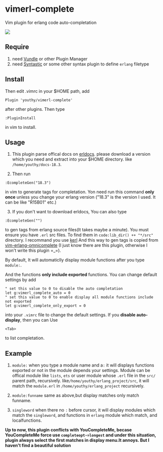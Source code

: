 # vimerl-complete
Vim plugin for erlang code auto-completation

![](http://i1156.photobucket.com/albums/p578/crossshura/optimized2_zpszcg8yvwx.gif)
## Require
1. need [Vundle](https://github.com/VundleVim/Vundle.vim) or other Plugin Manager
2. need [Syntastic](https://github.com/scrooloose/syntastic) or some other syntax
plugin to define `erlang` filetype

## Install
Then edit .vimrc in your $HOME path, add 
```
Plugin 'youthy/vimerl-complete'
```` 

after other plugins. Then type
```
:PluginInstall
```` 

in vim to install.


## Usage
1. This plugin parse offical docs on [erldocs](http://erldocs.com/). please download a version which you need and extract into your
$HOME directory. like `/home/youthy/docs-18.3`.

2. Then run 
```
:EcompleteGen("18.3")
```

in vim to generate tags for completation. Yon need run this command **only once** unless you change your erlang version
("18.3" is the version I used. It can be like "R15B01" etc.)

3. If you don't want to download erldocs, You can also type
```
:EcompleteGen("")
```

to gen tags from erlang source files(It takes maybe a minute). You must ensure you have `.erl` src files. To find them in `code:lib_dir() ++ "*/src"` directory.
I recommand you use [kerl](https://github.com/kerl/kerl)
And this way to gen tags is copied from [vim-erlang-omnicomplete](https://github.com/vim-erlang/vim-erlang-omnicomplete)
(I just know there are this plugin, otherwise I won't write this plugin =_=).


By default, It will automaticlly display module functions after you type `module:`.

And the functions **only include exported** functions. You can change default settings by add
```
" set this value to 0 to disable the auto completation
let g:vimerl_complete_auto = 0
" set this value to 0 to enable display all module functions include not exported
let g:vimerl_complete_only_export = 0
```

into your `.vimrc` file to change the default settings.
If you **disable auto-display**, then you can Use 
```
<Tab>
``` 

to list completation. 

## Example
1. `module:` 
when you type a module name and a`:` it will displays functions exported or not in the module 
depends your settings. Module can be offical module like `lists`, `ets` or user module whose `.erl` file in the 
`src/` parent path, recursively.
like`/home/youthy/erlang_project/src`, it will match the `module.erl` in `/home/youthy/erlang_project` recursively.

2. `module:funname`
same as above,but display matches only match funname.

3. `singleword`
when there no `:` before cursor, it will display modules which match the `singleword`, and functions in `erlang` module
which match, and localfunctions.

**Up to now, this plugin conflicts with YouCompleteMe, becase YouCompleteMe force use `completeopt-=longest`
and under this situation, plugin always select the first matches in display menu.It annoys. But I haven't find
a beautiful solution**

